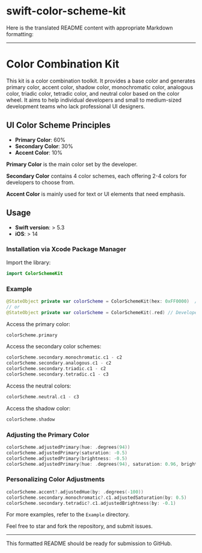 # swift-color-scheme-kit

Here is the translated README content with appropriate Markdown formatting:

---

# Color Combination Kit

This kit is a color combination toolkit.
It provides a base color and generates primary color, accent color, shadow color, monochromatic color, analogous color, triadic color, tetradic color, and neutral color based on the color wheel.
It aims to help individual developers and small to medium-sized development teams who lack professional UI designers.

## UI Color Scheme Principles

- **Primary Color**: 60%
- **Secondary Color**: 30%
- **Accent Color**: 10%

**Primary Color** is the main color set by the developer.

**Secondary Color** contains 4 color schemes, each offering 2-4 colors for developers to choose from.

**Accent Color** is mainly used for text or UI elements that need emphasis.

## Usage

- **Swift version**: > 5.3
- **iOS**: > 14

### Installation via Xcode Package Manager

Import the library:

```swift
import ColorSchemeKit
```

### Example

```swift
@StateObject private var colorScheme = ColorSchemeKit(hex: 0xFF0000)  // Developer-specified color
// or
@StateObject private var colorScheme = ColorSchemeKit(.red) // Developer-specified color
```

Access the primary color:

```swift
colorScheme.primary
```

Access the secondary color schemes:

```swift
colorScheme.secondary.monochromatic.c1 - c2
colorScheme.secondary.analogous.c1 - c2
colorScheme.secondary.triadic.c1 - c2
colorScheme.secondary.tetradic.c1 - c3
```

Access the neutral colors:

```swift
colorScheme.neutral.c1 - c3
```

Access the shadow color:

```swift
colorScheme.shadow
```

### Adjusting the Primary Color

```swift
colorScheme.adjustedPrimary(hue: .degrees(94))
colorScheme.adjustedPrimary(saturation: -0.5)
colorScheme.adjustedPrimary(brightness: -0.5)
colorScheme.adjustedPrimary(hue: .degrees(94), saturation: 0.96, brightness: 0.74)
```

### Personalizing Color Adjustments

```swift
colorScheme.accent?.adjustedHue(by: .degrees(-100))
colorScheme.secondary.monochromatic?.c1.adjustedSaturation(by: 0.5)
colorScheme.secondary.tetradic?.c1.adjustedBrightness(by: -0.1)
```

For more examples, refer to the `Example` directory.

Feel free to star and fork the repository, and submit issues.

---

This formatted README should be ready for submission to GitHub.
